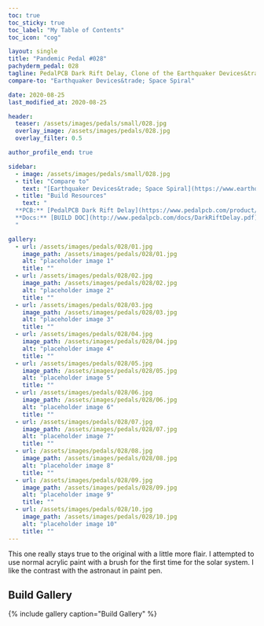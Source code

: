 ```yaml
---
toc: true
toc_sticky: true
toc_label: "My Table of Contents"
toc_icon: "cog"

layout: single
title: "Pandemic Pedal #028"
pachyderm_pedal: 028
tagline: PedalPCB Dark Rift Delay, Clone of the Earthquaker Devices&trade; Space Spiral
compare-to: "Earthquaker Devices&trade; Space Spiral"

date: 2020-08-25
last_modified_at: 2020-08-25

header:
  teaser: /assets/images/pedals/small/028.jpg
  overlay_image: /assets/images/pedals/028.jpg
  overlay_filter: 0.5

author_profile_end: true

sidebar:
  - image: /assets/images/pedals/small/028.jpg
  - title: "Compare to"
    text: "[Earthquaker Devices&trade; Space Spiral](https://www.earthquakerdevices.com/space-spiral)"
  - title: "Build Resources"
    text: "
  **PCB:** [PedalPCB Dark Rift Delay](https://www.pedalpcb.com/product/darkriftdelay/)<br>
  **Docs:** [BUILD DOC](http://www.pedalpcb.com/docs/DarkRiftDelay.pdf)
  "

gallery:
  - url: /assets/images/pedals/028/01.jpg
    image_path: /assets/images/pedals/028/01.jpg
    alt: "placeholder image 1"
    title: ""
  - url: /assets/images/pedals/028/02.jpg
    image_path: /assets/images/pedals/028/02.jpg
    alt: "placeholder image 2"
    title: ""
  - url: /assets/images/pedals/028/03.jpg
    image_path: /assets/images/pedals/028/03.jpg
    alt: "placeholder image 3"
    title: ""
  - url: /assets/images/pedals/028/04.jpg
    image_path: /assets/images/pedals/028/04.jpg
    alt: "placeholder image 4"
    title: ""
  - url: /assets/images/pedals/028/05.jpg
    image_path: /assets/images/pedals/028/05.jpg
    alt: "placeholder image 5"
    title: ""
  - url: /assets/images/pedals/028/06.jpg
    image_path: /assets/images/pedals/028/06.jpg
    alt: "placeholder image 6"
    title: ""
  - url: /assets/images/pedals/028/07.jpg
    image_path: /assets/images/pedals/028/07.jpg
    alt: "placeholder image 7"
    title: ""
  - url: /assets/images/pedals/028/08.jpg
    image_path: /assets/images/pedals/028/08.jpg
    alt: "placeholder image 8"
    title: ""
  - url: /assets/images/pedals/028/09.jpg
    image_path: /assets/images/pedals/028/09.jpg
    alt: "placeholder image 9"
    title: ""
  - url: /assets/images/pedals/028/10.jpg
    image_path: /assets/images/pedals/028/10.jpg
    alt: "placeholder image 10"
    title: ""
---
```


This one really stays true to the original with a little more flair. I attempted to use normal acrylic paint with a brush for the first time for the solar system. I like the contrast with the astronaut in paint pen.

## Build Gallery

{% include gallery caption="Build Gallery" %}